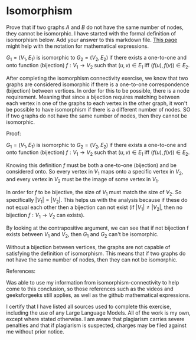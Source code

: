 # Isomorphism

Prove that if two graphs $A$ and $B$ do not have the same number of nodes, they
cannot be isomorphic. I have started with the formal definition of isomorphism
below. Add your answer to this markdown file. [This
page](https://docs.github.com/en/get-started/writing-on-github/working-with-advanced-formatting/writing-mathematical-expressions)
might help with the notation for mathematical expressions.

$G_1=(V_1 , E_1)$ is isomorphic to $G_2 = (V_2, E_2)$ if there exists a
one-to-one and onto function (bijection) $f: V_1 \rightarrow V_2$ such that $(u,v)
\in E_1$ iff $(f(u),f(v)) \in E_2$.

After completing the isomorphism connectivity exercise, we know that two graphs are considered isomorphic if there is a one-to-one correspondence (bijection) between vertices. In order for this to be possible, there is a node requirement. Meaning that since a bijection requires matching between each vertex in one of the graphs to each vertex in the other graph, it won't be possible to have isomorphism if there is a different number of nodes. SO if two graphs do not have the same number of nodes, then they cannot be isomorphic. 

Proof:

$G_1=(V_1 , E_1)$ is isomorphic to $G_2 = (V_2, E_2)$ if there exists a
one-to-one and onto function (bijection) $f: V_1 \rightarrow V_2$ such that $(u,v)
\in E_1$ iff $(f(u),f(v)) \in E_2$.

Knowing this definition $f$ must be both a one-to-one (bijection) and be considered onto. So every vertex in $V_1$ maps onto a specific vertex in $V_2$, and every vertex in $V_2$ must be the image of some vertex in $V_1$. 

In order for $f$ to be bijective, the size of $V_1$ must match the size of $V_2$. So specifically $|V_1| = |V_2|$. This helps us with the analysis because if these do not equal each other then a bijection can not exist (if $|V_1| \not= |V_2|$, then no bijection $f: V_1 \rightarrow V_2$ can exists). 

By looking at the contrapositive argument, we can see that if not bijection f exists between $V_1$ and $V_2$, then $G_1$ and $G_2$ can't be isomorphic. 

Without a bijection between vertices, the graphs are not capable of satisfying the definition of isomorphism. This means that if two graphs do not have the same number of nodes, then they can not be isomorphic.


References:

Was able to use my information from isomorphism-connectivity to help come to this conclusion, so those references such as the videos and geeksforgeeks still applies, as well as the github mathematical expressions. 


I certify that I have listed all sources used to complete this exercise, including the use
of any Large Language Models. All of the work is my own, except where stated
otherwise. I am aware that plagiarism carries severe penalties and that if plagiarism is
suspected, charges may be filed against me without prior notice.

